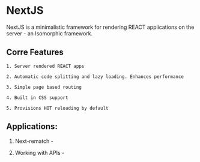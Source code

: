 # NextJS 

NextJS is a minimalistic framework for rendering REACT applications on the server - an Isomorphic framework.

## Corre Features

```
1. Server rendered REACT apps

2. Automatic code splitting and lazy loading. Enhances performance

3. Simple page based routing

4. Built in CSS support

5. Provisions HOT reloading by default

```

## Applications:

1. Next-rematch - 

2. Working with APIs - 

